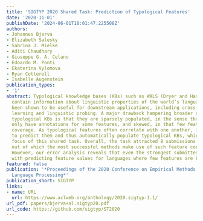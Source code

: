 ```yaml
---
title: 'SIGTYP 2020 Shared Task: Prediction of Typological Features'
date: '2020-11-01'
publishDate: '2024-06-01T10:01:47.225508Z'
authors:
- Johannes Bjerva
- Elizabeth Salesky
- Sabrina J. Mielke
- Aditi Chaudhary
- Giuseppe G. A. Celano
- Edoardo M. Ponti
- Ekaterina Vylomova
- Ryan Cotterell
- Isabelle Augenstein
publication_types:
- '1'
abstract: Typological knowledge bases (KBs) such as WALS (Dryer and Haspelmath, 2013)
  contain information about linguistic properties of the world’s languages. They have
  been shown to be useful for downstream applications, including cross-lingual transfer
  learning and linguistic probing. A major drawback hampering broader adoption of
  typological KBs is that they are sparsely populated, in the sense that most languages
  only have annotations for some features, and skewed, in that few features have wide
  coverage. As typological features often correlate with one another, it is possible
  to predict them and thus automatically populate typological KBs, which is also the
  focus of this shared task. Overall, the task attracted 8 submissions from 5 teams,
  out of which the most successful methods make use of such feature correlations.
  However, our error analysis reveals that even the strongest submitted systems struggle
  with predicting feature values for languages where few features are known.
featured: false
publication: '*Proceedings of the 2020 Conference on Empirical Methods in Natural
  Language Processing*'
publication_short: SIGTYP
links:
- name: URL
  url: https://www.aclweb.org/anthology/2020.sigtyp-1.1/
url_pdf: papers/bjerva+al.sigtyp20.pdf
url_code: https://github.com/sigtyp/ST2020
---
```


